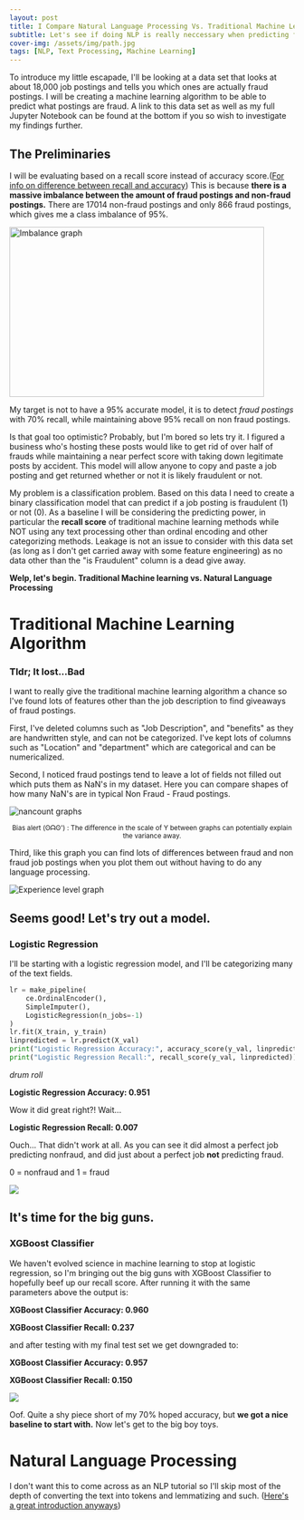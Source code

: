 ```yaml
---
layout: post
title: I Compare Natural Language Processing Vs. Traditional Machine Learning Models
subtitle: Let's see if doing NLP is really neccessary when predicting fraud in job posts
cover-img: /assets/img/path.jpg
tags: [NLP, Text Processing, Machine Learning]
---
```


To introduce my little escapade, I'll be looking at a data set that looks at about 18,000 job postings and tells you which ones are actually fraud postings. I will be creating a machine learning algorithm to be able to predict what postings are fraud. A link to this data set as well as my full Jupyter Notebook can be found at the bottom if you so wish to investigate my findings further.

## The Preliminaries

I will be evaluating based on a recall score instead of accuracy score.([For info on difference between recall and accuracy](https://towardsdatascience.com/beyond-accuracy-precision-and-recall-3da06bea9f6c))  This is because **there is a massive imbalance between the amount of fraud postings and non-fraud postings.** There are 17014 non-fraud postings and only 866 fraud postings, which gives me a class imbalance of 95%. 

<img src="https://i.imgur.com/g0zhpJe.png" alt="Imbalance graph" width="450" height="300"/>

My target is not to have a 95% accurate model, it is to detect *fraud postings* with 70% recall, while maintaining above 95% recall on non fraud postings. 

Is that goal too optimistic? Probably, but I'm bored so lets try it. I figured a business who's hosting these posts would like to get rid of over half of frauds while maintaining a near perfect score with taking down legitimate posts by accident. This model will allow anyone to copy and paste a job posting and get returned whether or not it is likely fraudulent or not.

My problem is a classification problem. Based on this data I need to create a binary classification model that can predict if a job posting is fraudulent (1) or not (0). As a baseline I will be considering the predicting power, in particular the **recall score** of traditional machine learning methods while NOT using any text processing other than ordinal encoding and other categorizing methods. Leakage is not an issue to consider with this data set (as long as I don't get carried away with some feature engineering) as no data other than the "is Fraudulent" column is a dead give away.

**Welp, let's begin. Traditional Machine learning vs. Natural Language Processing**


# Traditional Machine Learning Algorithm

### Tldr; It lost...Bad

I want to really give the traditional machine learning algorithm a chance so I've found lots of features other than the job description to find giveaways of fraud postings. 

First, I've deleted columns such as "Job Description", and "benefits" as they are handwritten style, and can not be categorized. I've kept lots of columns such as "Location" and "department" which are categorical and can be numericalized. 

Second, I noticed fraud postings tend to leave a lot of fields not filled out which puts them as NaN's in my dataset. Here you can compare shapes of how many NaN's are in typical Non Fraud - Fraud postings. 

<img src="https://i.imgur.com/Ra2Tvf3.png" alt="nancount graphs"/>
<p style="text-align: center;"><sub> Bias alert (ʘᗩʘ') : The difference in the scale of Y between graphs can potentially explain the variance away. </sub></p>

Third, like this graph you can find lots of differences between fraud and non fraud job postings when you plot them out without having to do any language processing.

<img src="https://i.imgur.com/zZ7kUWA.png" alt="Experience level graph"/>

## Seems good! Let's try out a model.

### Logistic Regression

I'll be starting with a logistic regression model, and I'll be categorizing many of the text fields.
```python
lr = make_pipeline(
    ce.OrdinalEncoder(),
    SimpleImputer(), 
    LogisticRegression(n_jobs=-1)
)
lr.fit(X_train, y_train)
linpredicted = lr.predict(X_val)
print("Logistic Regression Accuracy:", accuracy_score(y_val, linpredicted))
print("Logistic Regression Recall:", recall_score(y_val, linpredicted))
```
*drum roll*

**Logistic Regression Accuracy: 0.951**

Wow it did great right?! Wait...

**Logistic Regression Recall: 0.007**

Ouch... That didn't work at all. As you can see it did almost a perfect job predicting nonfraud, and did just about a perfect job **not** predicting fraud.

0 = nonfraud and 1 = fraud

<img src="https://i.imgur.com/S2yFjkh.png"/>

## It's time for the big guns.

### XGBoost Classifier

We haven't evolved science in machine learning to stop at logistic regression, so I'm bringing out the big guns with XGBoost Classifier to hopefully beef up our recall score. After running it with the same parameters above the output is:

**XGBoost Classifier Accuracy: 0.960**

**XGBoost Classifier Recall: 0.237**

and after testing with my final test set we get downgraded to:

**XGBoost Classifier Accuracy: 0.957**

**XGBoost Classifier Recall: 0.150**

<img src="https://i.imgur.com/rLKgk62.png"/>

Oof. Quite a shy piece short of my 70% hoped accuracy, but **we got a nice baseline to start with.** Now let's get to the big boy toys.


# Natural Language Processing

I don't want this to come across as an NLP tutorial so I'll skip most of the depth of converting the text into tokens and lemmatizing and such. ([Here's a great introduction anyways](https://towardsdatascience.com/machine-learning-text-processing-1d5a2d638958)) 
